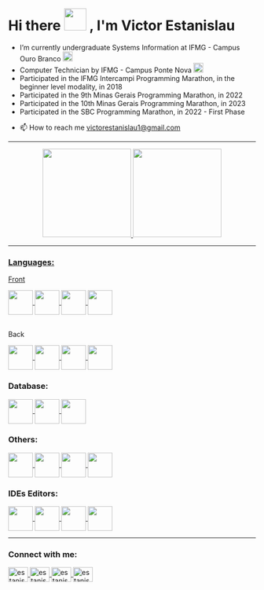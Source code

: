 <h1>Hi there
  <a><img src="https://cdn.discordapp.com/emojis/852645001079029881.gif?v=1" width="45" height="45"/></a>
  , I'm Victor Estanislau
</h1>
<p>
<ul>
   <li>
      I’m currently undergraduate Systems Information at IFMG - Campus Ouro Branco <a><img src="https://cdn.discordapp.com/emojis/851604969501360138.png?v=1" width="20" height="20"/></a>
  </li>
  <li>
    Computer Technician by IFMG - Campus Ponte Nova <a><img src="https://cdn.discordapp.com/emojis/851604969501360138.png?v=1" width="20" height="20"/></a>
  </li>
  </li>
    <li>
     Participated in the IFMG Intercampi Programming Marathon, in the beginner level modality, in 2018
  </li>
  <li>
     Participated in the 9th Minas Gerais Programming Marathon, in 2022
  </li>
  <li>
     Participated in the 10th Minas Gerais Programming Marathon, in 2023
  </li>
  <li>
     Participated in the SBC Programming Marathon, in 2022 - First Phase
  </li>
  <li>
  <p>
    <g-emoji class="g-emoji" alias="mailbox" fallback-src="https://github.githubassets.com/images/icons/emoji/unicode/1f4eb.png">📫</g-emoji>
    How to reach me
    <a href="mailto:victorestanislau1@gmail.com">victorestanislau1@gmail.com</a>
  </p>
</li>
</ul>
</p>
<div>
  <hr>
    <div align="center">
      <a href="https://github.com/EstanisVictor">
        <img height="180em" src="https://github-readme-stats.vercel.app/api?username=EstanisVictor&show_icons=true&theme=merko&include_all_commits=true&count_private=true"/>
      <img height="180em" src="https://github-readme-stats.vercel.app/api/top-langs/?username=EstanisVictor&layout=compact&langs_count=7&theme=merko"/>
    </div>
  <hr>
  <h3>Languages:</h3>
  
  <p>Front</p>
  <a href = "https://html.com">
    <img align="center" height="50" width="50" src="https://cdn.jsdelivr.net/gh/devicons/devicon/icons/html5/html5-plain-wordmark.svg">
  </a>
  <a href = "https://www.w3.org/Style/CSS/Overview.en.html">
    <img align="center" height="50" width="50" src="https://cdn.jsdelivr.net/gh/devicons/devicon/icons/css3/css3-plain-wordmark.svg">
  </a>
  <a href = "https://www.javascript.com">
    <img align="center" height="50" width="50" src="https://cdn.jsdelivr.net/gh/devicons/devicon/icons/javascript/javascript-original.svg">
  </a>
  <a href = "https://www.typescriptlang.org">
    <img align="center" height="50" width="50" src="https://cdn.jsdelivr.net/gh/devicons/devicon/icons/typescript/typescript-original.svg" />
  </a>
  <br><br>
  
  <p>Back</p>
  <a href = "https://www.java.com/pt-BR/">
    <img align="center" height="50" width="50" src="https://cdn.jsdelivr.net/gh/devicons/devicon/icons/java/java-original-wordmark.svg">
  </a>
  <a href = "https://www.python.org">
    <img align="center" height="50" width="50" src="https://cdn.jsdelivr.net/gh/devicons/devicon/icons/python/python-original-wordmark.svg">
  </a>
  <a href = "https://docs.microsoft.com/pt-br/cpp/cpp/welcome-back-to-cpp-modern-cpp?view=msvc-170">
    <img align="center" height="50" width="50" src="https://cdn.jsdelivr.net/gh/devicons/devicon/icons/cplusplus/cplusplus-original.svg">
  </a>
  <a href = "https://www.php.net">
    <img align="center" height="50" width="50" src="https://cdn.jsdelivr.net/gh/devicons/devicon/icons/php/php-original.svg" />
  </a>
  <br>
  
  <h3>Database:</h3>
  <a href = "https://www.mysql.com">
    <img align="center" height="50" width="50" src="https://cdn.jsdelivr.net/gh/devicons/devicon/icons/mysql/mysql-original-wordmark.svg">
  </a>
  <a href = "https://www.postgresql.org">
    <img align="center" height="50" width="50" src="https://cdn.jsdelivr.net/gh/devicons/devicon/icons/postgresql/postgresql-original-wordmark.svg">
  </a>
  <a href = "https://www.sqlite.org/index.html">
    <img align="center" height="50" width="50" src="https://cdn.jsdelivr.net/gh/devicons/devicon/icons/sqlite/sqlite-original-wordmark.svg">
  </a>
  
  <br>
  <h3>Others:</h3>
  <a href = "https://www.android.com/intl/pt-BR_br/">
    <img align="center" height="50" width="50" src="https://cdn.jsdelivr.net/gh/devicons/devicon/icons/android/android-original-wordmark.svg">
  </a>
  <a href = "https://ubuntu.com">
    <img align="center" height="50" width="50" src="https://cdn.jsdelivr.net/gh/devicons/devicon/icons/ubuntu/ubuntu-plain-wordmark.svg">
  </a>
  <a href = "https://www.linux.org">
    <img align="center" height="50" width="50" src="https://cdn.jsdelivr.net/gh/devicons/devicon/icons/linux/linux-original.svg">
  </a>
  <a href = "https://git-scm.com">
    <img align="center" height="50" width="50" src="https://cdn.jsdelivr.net/gh/devicons/devicon/icons/git/git-plain-wordmark.svg">
  </a>
  
  <br>
  <h3>IDEs Editors:</h3>
  <a href = "https://developer.android.com">
    <img align="center" height="50" width="50" src="https://cdn.jsdelivr.net/gh/devicons/devicon/icons/androidstudio/androidstudio-original.svg">
  </a>
  <a href = "https://www.jetbrains.com/pt-br/pycharm/download/#section=windows">
    <img align="center" height="50" width="50" src="https://cdn.jsdelivr.net/gh/devicons/devicon/icons/pycharm/pycharm-original.svg">
  </a>
  <a href = "https://code.visualstudio.com">
    <img align="center"height="50" width="50" src="https://cdn.jsdelivr.net/gh/devicons/devicon/icons/visualstudio/visualstudio-plain.svg">
  </a>
  <a href = "https://www.jetbrains.com/pt-br/idea/">
    <img align="center" height="50" width="50" src="https://cdn.jsdelivr.net/gh/devicons/devicon/icons/intellij/intellij-original.svg">
  </a>
  
  <hr>
</div>
<div>
  <h3>Connect with me:</h3>  
    <a href="https://twitter.com/estanisvictor" target="blank">
    <img align="center" src="https://raw.githubusercontent.com/rahuldkjain/github-profile-readme-generator/master/src/images/icons/Social/twitter.svg" alt="estanisvictor" height="30" width="40" />
    </a>
<a href="https://linkedin.com/in/estanisvictor" target="blank">
<img align="center" src="https://raw.githubusercontent.com/rahuldkjain/github-profile-readme-generator/master/src/images/icons/Social/linked-in-alt.svg" alt="estanisvictor" height="30" width="40" />
</a>
<a href="https://www.facebook.com/victorestanislau.estanislau" target="blank">
<img align="center" src="https://raw.githubusercontent.com/rahuldkjain/github-profile-readme-generator/master/src/images/icons/Social/facebook.svg" alt="estanisvictor" height="30" width="40" />
</a>
<a href="https://instagram.com/estanisvictor" target="blank">
<img align="center" src="https://raw.githubusercontent.com/rahuldkjain/github-profile-readme-generator/master/src/images/icons/Social/instagram.svg" alt="estanisvictor" height="30" width="40" />
</a>
</div>
